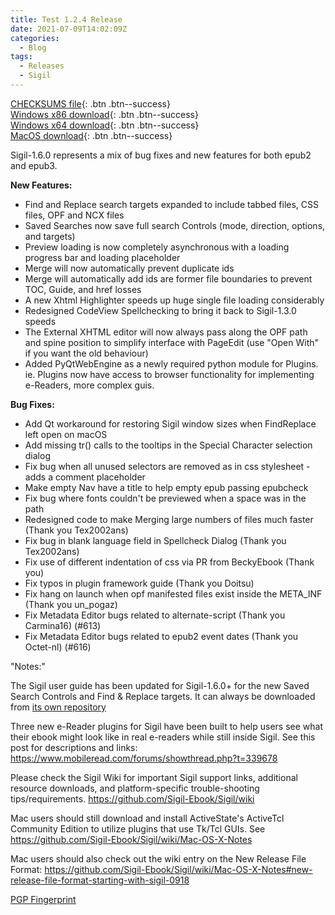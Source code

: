 ```yaml
---
title: Test 1.2.4 Release
date: 2021-07-09T14:02:09Z
categories:
  - Blog
tags:
  - Releases
  - Sigil
---
```


[CHECKSUMS file](https://github.com/dougmassay/test-gh-actions/releases/download/1.2.4/Sigil-1.6.0-CHECKSUMS.sha256.txt){: .btn .btn--success}<br/>
[Windows x86 download](https://github.com/dougmassay/test-gh-actions/releases/download/1.2.4/Sigil-1.6.0-Windows-Setup.exe){: .btn .btn--success}<br/>
[Windows x64 download](https://github.com/dougmassay/test-gh-actions/releases/download/1.2.4/Sigil-1.6.0-Windows-x64-Setup.exe){: .btn .btn--success}<br/>
[MacOS download](https://github.com/dougmassay/test-gh-actions/releases/download/1.2.4/Sigil.app-1.6.0-Mac.txz){: .btn .btn--success}

Sigil-1.6.0 represents a mix of bug fixes and new features for both epub2 and epub3.

**New Features:**
* Find and Replace search targets expanded to include tabbed files, CSS files, OPF and NCX files
* Saved Searches now save full search Controls (mode, direction, options, and targets)
* Preview loading is now completely asynchronous with a loading progress bar and loading placeholder
* Merge will now automatically prevent duplicate ids
* Merge will automatically add ids are former file boundaries to prevent TOC, Guide, and href losses
* A new Xhtml Highlighter speeds up huge single file loading considerably
* Redesigned CodeView Spellchecking to bring it back to Sigil-1.3.0 speeds
* The External XHTML editor will now always pass along the OPF path and spine position 
       to simplify interface with PageEdit (use "Open With" if you want the old behaviour)
* Added PyQtWebEngine as a newly required python module for Plugins. 
       ie. Plugins now have access to browser functionality for implementing e-Readers, more complex guis.

**Bug Fixes:**
* Add Qt workaround for restoring Sigil window sizes when FindReplace left open on macOS
* Add missing tr() calls to the tooltips in the Special Character selection dialog
* Fix bug when all unused selectors are removed as in css stylesheet - adds a comment placeholder
* Make empty Nav have a title to help empty epub passing epubcheck
* Fix bug where fonts couldn't be previewed when a space was in the path
* Redesigned code to make Merging large numbers of files much faster (Thank you Tex2002ans)
* Fix bug in blank language field in Spellcheck Dialog (Thank you Tex2002ans)
* Fix use of different indentation of css via PR from BeckyEbook (Thank you)
* Fix typos in plugin framework guide (Thank you Doitsu)
* Fix hang on launch when opf manifested files exist inside the META_INF (Thank you un_pogaz)
* Fix Metadata Editor bugs related to alternate-script (Thank you Carmina16) (#613)
* Fix Metadata Editor bugs related to epub2 event dates (Thank you Octet-nl) (#616)


"Notes:"

The Sigil user guide has been updated for Sigil-1.6.0+ for the new Saved Search Controls and Find & Replace targets.  It can always be 
downloaded from [its own repository](https://github.com/Sigil-Ebook/sigil-user-guide/releases/latest)

Three new e-Reader plugins for Sigil have been built to help users see what their ebook might look like in real e-readers while still inside Sigil.  See this post for descriptions and links: <https://www.mobileread.com/forums/showthread.php?t=339678>

Please check the  Sigil Wiki for important Sigil support links, additional resource downloads, and platform-specific trouble-shooting tips/requirements. <https://github.com/Sigil-Ebook/Sigil/wiki>

Mac users should still download and install ActiveState's ActiveTcl Community Edition to utilize plugins that use Tk/Tcl GUIs. See <https://github.com/Sigil-Ebook/Sigil/wiki/Mac-OS-X-Notes>

Mac users should also check out the wiki entry on the New Release File Format:
<https://github.com/Sigil-Ebook/Sigil/wiki/Mac-OS-X-Notes#new-release-file-format-starting-with-sigil-0918>

[PGP Fingerprint](https://github.com/Sigil-Ebook/Sigil/wiki/Important-Links#signed-source-archives-and-git-tags)

